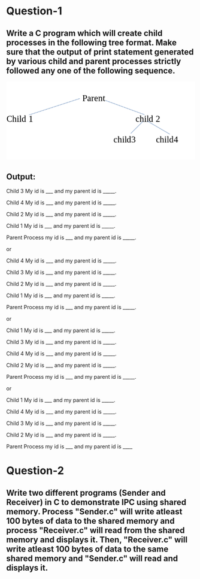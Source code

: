 # Question-1

## Write a C program which will create child processes in the following tree format. Make sure that the output of print statement generated by various child and parent processes strictly followed any one of the following  sequence.
<img src="Images/Problem-1.png">

## Output:

Child 3 My id is ___ and my parent id is _____.

Child 4 My id is ___ and my parent id is _____.

Child 2 My id is ___ and my parent id is _____.

Child 1 My id is ___ and my parent id is _____.

Parent Process my id is ___ and my parent id is _____.

or


Child 4 My id is ___ and my parent id is _____.

Child 3 My id is ___ and my parent id is _____.

Child 2 My id is ___ and my parent id is _____.

Child 1 My id is ___ and my parent id is _____.

Parent Process my id is ___ and my parent id is _____.

or

Child 1 My id is ___ and my parent id is _____.

Child 3 My id is ___ and my parent id is _____.

Child 4 My id is ___ and my parent id is _____.

Child 2 My id is ___ and my parent id is _____.

Parent Process my id is ___ and my parent id is _____.

or


Child 1 My id is ___ and my parent id is _____.

Child 4 My id is ___ and my parent id is _____.

Child 3 My id is ___ and my parent id is _____.

Child 2 My id is ___ and my parent id is _____.

Parent Process my id is ___ and my parent id is ____


# Question-2

## Write two different programs (Sender and Receiver) in C to demonstrate IPC using shared memory. Process "Sender.c" will write atleast 100 bytes of data to the shared memory and process "Receiver.c" will read from the shared memory and displays it. Then, "Receiver.c" will write atleast 100 bytes of data to the same shared memory and  "Sender.c" will read and displays it. 
